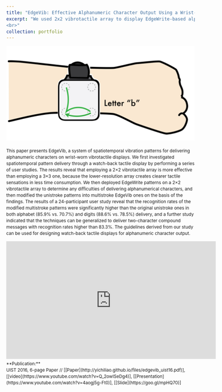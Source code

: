 ```yaml
---
title: "EdgeVib: Effective Alphanumeric Character Output Using a Wrist-Worn Tactile Display"
excerpt: "We used 2x2 vibrotactile array to display EdgeWrite-based alphanumeric patterns on the wrist-worn tactile display to deliver rich and easy-to-learn information.<br/><img src='/images/edgevib_hand2.png'>
<br>"
collection: portfolio
---
```


<img src='/images/edgevib_hand2.png'>

<small>This paper presents EdgeVib, a system of spatiotemporal vibration patterns for delivering alphanumeric characters on wrist-worn vibrotactile displays. We first investigated spatiotemporal pattern delivery through a watch-back tactile display by performing a series of user studies. The results reveal that employing a 2×2 vibrotactile array is more effective than employing a 3×3 one, because the lower-resolution array creates clearer tactile sensations in less time consumption. We then deployed EdgeWrite patterns on a 2×2 vibrotactile array to determine any difficulties of delivering alphanumerical characters, and then modified the unistroke patterns into multistroke EdgeVib ones on the basis of the findings. The results of a 24-participant user study reveal that the recognition rates of the modified multistroke patterns were significantly higher than the original unistroke ones in both alphabet (85.9% vs. 70.7%) and digits (88.6% vs. 78.5%) delivery, and a further study indicated that the techniques can be generalized to deliver two-character compound messages with recognition rates higher than 83.3%. The guidelines derived from our study can be used for designing watch-back tactile displays for alphanumeric character output.</small>

<iframe width="560" height="315" src="https://www.youtube.com/embed/Q_2owlSeDg4" frameborder="0" allowfullscreen></iframe>

<small>
**Publication:** <br> 
UIST 2016, 6-page Paper // [[Paper](http://yichiliao.github.io/files/edgevib_uist16.pdf)], [[video](https://www.youtube.com/watch?v=Q_2owlSeDg4)], [[Presentation](https://www.youtube.com/watch?v=4aogj5g-Ft0)], [[Slide](https://goo.gl/mpHQ70)]</small>
